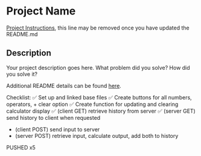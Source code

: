 # Project Name

[Project Instructions](./INSTRUCTIONS.md), this line may be removed once you have updated the README.md

## Description

Your project description goes here. What problem did you solve? How did you solve it?

Additional README details can be found [here](https://github.com/PrimeAcademy/readme-template/blob/master/README.md).


Checklist:
✅ Set up and linked base files
✅ Create buttons for all numbers, operators, + clear option 
✅ Create function for updating and clearing calculator display
✅ (client GET) retrieve history from server 
✅ (server GET) send history to client when requested
- (client POST) send input to server 
- (server POST) retrieve input, calculate output, add both to history

PUSHED x5
